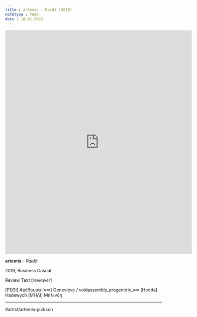 ```yaml
---
title : artemis - Raidā (2019)
notetype : feed
date : 10-01-2022
---
```


<iframe style="border: 0; width: 600px; height: 720px;" src="https://bandcamp.com/EmbeddedPlayer/album=2270901815/size=large/bgcol=333333/linkcol=ffffff/tracklist=false/transparent=true/" seamless><a href="https://music.businesscasual.biz/album/raid">Raidā by artemis</a></iframe>

**artemis** - *Raidā*

2019, Business Casual


Review Text
\[*reviewer*\]


\[ΡΕΘΙ\] Ἀρέθουσα
\[v∞\] Genevieve / voidassembly_progenitrix_v∞
\[Hedda\] Hadewych
\[ΜΗΛΙ\] Μηλινόη	

---

#artist/artemis-jackson